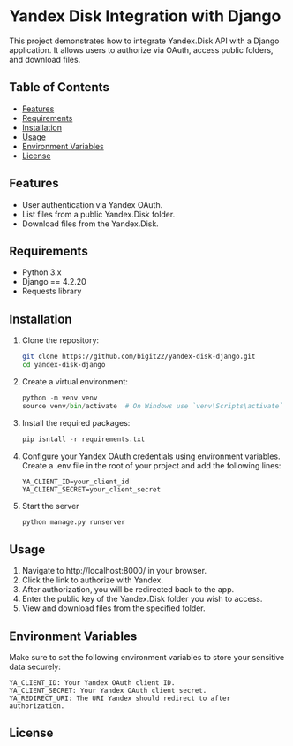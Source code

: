 # Yandex Disk Integration with Django

This project demonstrates how to integrate Yandex.Disk API with a Django application. It allows users to authorize via OAuth, access public folders, and download files.

## Table of Contents

- [Features](#features)
- [Requirements](#requirements)
- [Installation](#installation)
- [Usage](#usage)
- [Environment Variables](#environment-variables)
- [License](#license)

## Features

- User authentication via Yandex OAuth.
- List files from a public Yandex.Disk folder.
- Download files from the Yandex.Disk.

## Requirements

- Python 3.x
- Django == 4.2.20
- Requests library

## Installation

1. Clone the repository:

   ```bash
   git clone https://github.com/bigit22/yandex-disk-django.git
   cd yandex-disk-django

2. Create a virtual environment:

   ```python
   python -m venv venv
   source venv/bin/activate  # On Windows use `venv\Scripts\activate`

3. Install the required packages:

   ```python
   pip isntall -r requirements.txt

4. Configure your Yandex OAuth credentials using environment variables. 
Create a .env file in the root of your project and add the following lines:

   ```text
   YA_CLIENT_ID=your_client_id
   YA_CLIENT_SECRET=your_client_secret

5. Start the server

   ```python
   python manage.py runserver

## Usage

1. Navigate to http://localhost:8000/ in your browser.
2. Click the link to authorize with Yandex.
3. After authorization, you will be redirected back to the app.
4. Enter the public key of the Yandex.Disk folder you wish to access.
5. View and download files from the specified folder.

## Environment Variables

Make sure to set the following environment variables to store your sensitive data securely:

    YA_CLIENT_ID: Your Yandex OAuth client ID.
    YA_CLIENT_SECRET: Your Yandex OAuth client secret.
    YA_REDIRECT_URI: The URI Yandex should redirect to after authorization.

## License

